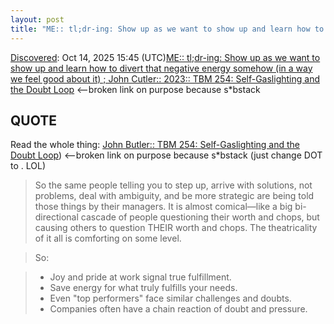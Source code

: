 ```yaml
---
layout: post
title: "ME:: tl;dr-ing: Show up as we want to show up and learn how to divert that negative energy somehow (in a way we feel good about it) ; John Cutler:: 2023::  TBM 254: Self-Gaslighting and the Doubt Loop"
---
```

[Discovered](http://rolandtanglao.com/2020/07/29/p1-blogthis-checkvist-list-links-to-blog/): Oct 14, 2025 15:45 (UTC)[ME:: tl;dr-ing: Show up as we want to show up and learn how to divert that negative energy somehow (in a way we feel good about it) ; John Cutler:: 2023::  TBM 254: Self-Gaslighting and the Doubt Loop](https://cutlefishDOTsubstack.com/p/tbm-254-self-gaslighting-and-the) <--broken link on purpose because s*bstack

## QUOTE

Read the whole thing: [John Butler:: TBM 254: Self-Gaslighting and the Doubt Loop](https://cutlefishDOTsubstack.com/p/tbm-254-self-gaslighting-and-the)) <--broken link on purpose because s*bstack (just change DOT to . LOL)

>So the same people telling you to step up, arrive with solutions, not problems, deal with ambiguity, and be more strategic are being told those things by their managers. It is almost comical—like a big bi-directional cascade of people questioning their worth and chops, but causing others to question THEIR worth and chops. The theatricality of it all is comforting on some level.

>So:

>* Joy and pride at work signal true fulfillment.
>* Save energy for what truly fulfills your needs.
>* Even "top performers" face similar challenges and doubts.
>* Companies often have a chain reaction of doubt and pressure.
